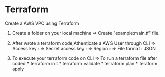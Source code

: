 # Terraform  

Create a AWS VPC using Terraform

1. Create a folder on your local machine
  => Create "example:main.tf" file.
  
2. After wrote a terraform code,Athenticate a AWS User through CLI
  => Access key 	       :
  => Secret access key   :
  => Region              :
  => File format         : JSON

3. To execute your terraform code on CLI
   => To run a terraform file after coded
        * terraform init
        * terraform validate
        * terraform plan
        * teraform apply

